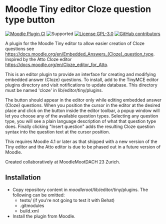 Moodle Tiny editor Cloze question type button
=============================================

[![Moodle Plugin 
CI](https://github.com/srobotta/moodle-tiny_cloze/workflows/Moodle%20Plugin%20CI/badge.svg?branch=main)](https://github.com/srobotta/moodle-tiny_cloze/actions?query=workflow%3A%22Moodle+Plugin+CI%22+branch%3Amain)
![Supported](https://img.shields.io/badge/Moodle-4.1+-orange.svg)
[![License GPL-3.0](https://img.shields.io/github/license/srobotta/moodle-tiny_cloze?color=lightgrey)](https://github.com/srobotta/moodle-tiny_cloze/blob/main/LICENSE)
[![GitHub contributors](https://img.shields.io/github/contributors/srobotta/moodle-tiny_cloze)](https://github.com/srobotta/moodle-tiny_cloze/graphs/contributors)


A plugin for the Moodle Tiny editor to allow easier creation of Cloze questions
see https://docs.moodle.org/en/Embedded_Answers_(Cloze)_question_type. Inspired by the Atto Cloze editor https://docs.moodle.org/en/Cloze_editor_for_Atto.

This is an editor plugin to provide an interface for creating and
modifying embedded answer (Cloze) questions. To install, add to the TinyMCE
editor plugins directory and visit notifications to update database. This
directory must be named 'cloze' in lib/editor/tiny/plugins.

The button should appear in the editor only while editing embedded answer (Cloze) questions.
When you position the cursor in the editor at the desired place and click on the button inside the editor toolbar, a popup window will let you choose any of the available question types.
Selecting any question type, you will see a plain language description of what that question type does.
Finally clicking "Insert question" adds the resulting Cloze question syntax into the question text at the cursor position.

This requires Moodle 4.1 or later as that shipped with a new version of the Tiny editor and the Atto editor is due to be phased out in a future version of Moodle.

Created collaboratively at MoodleMootDACH 23 Zurich.

## Installation

 - Copy repository content in *moodleroot*/lib/editor/tiny/plugins. The following can be omitted:
   - tests/ (if you're not going to test it with Behat)
   - .gitmodules
   - build.xml
 - Install the plugin from Moodle. 

